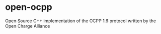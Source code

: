 # open-ocpp
Open Source C++ implementation of the OCPP 1.6 protocol written by the Open Charge Alliance
